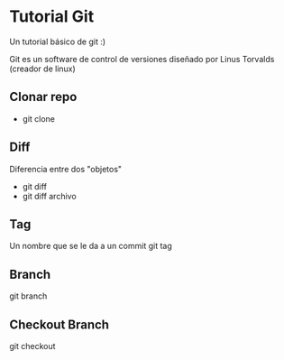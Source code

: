 # Tutorial Git
Un tutorial básico de git :)


Git es un software de control de versiones diseñado por Linus Torvalds (creador de linux)

## Clonar repo
+ git clone <repo-url>

## Diff
Diferencia entre dos "objetos"
+ git diff
+ git diff archivo

## Tag
Un nombre que se le da a un commit
git tag <nombre tag>

## Branch
git branch <nombre-nueva-rama>

## Checkout Branch
git checkout <nombre-rama>
